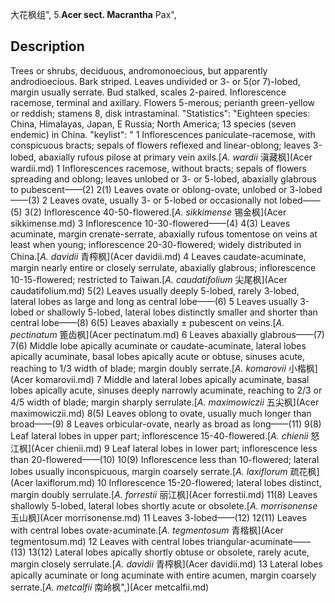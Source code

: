 大花枫组",
5.**Acer sect. Macrantha** Pax",

## Description
Trees or shrubs, deciduous, andromonoecious, but apparently androdioecious. Bark striped. Leaves undivided or 3- or 5(or 7)-lobed, margin usually serrate. Bud stalked, scales 2-paired. Inflorescence racemose, terminal and axillary. Flowers 5-merous; perianth green-yellow or reddish; stamens 8, disk intrastaminal.
  "Statistics": "Eighteen species: China, Himalayas, Japan, E Russia; North America; 13 species (seven endemic) in China.
  "keylist": "
1 Inflorescences paniculate-racemose, with conspicuous bracts; sepals of flowers reflexed and linear-oblong; leaves 3-lobed, abaxially rufous pilose at primary vein axils.[*A. wardii* 滇藏枫](Acer wardii.md)
1 Inflorescences racemose, without bracts; sepals of flowers spreading and oblong; leaves unlobed or 3- or 5-lobed, abaxially glabrous to pubescent——(2)
2(1) Leaves ovate or oblong-ovate, unlobed or 3-lobed——(3)
2 Leaves ovate, usually 3- or 5-lobed or occasionally not lobed——(5)
3(2) Inflorescence 40-50-flowered.[*A. sikkimense* 锡金枫](Acer sikkimense.md)
3 Inflorescence 10-30-flowered——(4)
4(3) Leaves acuminate, margin crenate-serrate, abaxially rufous tomentose on veins at least when young; inflorescence 20-30-flowered; widely distributed in China.[*A. davidii* 青榨枫](Acer davidii.md)
4 Leaves caudate-acuminate, margin nearly entire or closely serrulate, abaxially glabrous; inflorescence 10-15-flowered; restricted to Taiwan.[*A. caudatifolium* 尖尾枫](Acer caudatifolium.md)
5(2) Leaves usually deeply 5-lobed, rarely 3-lobed, lateral lobes as large and long as central lobe——(6)
5 Leaves usually 3-lobed or shallowly 5-lobed, lateral lobes distinctly smaller and shorter than central lobe——(8)
6(5) Leaves abaxially ± pubescent on veins.[*A. pectinatum* 篦齿枫](Acer pectinatum.md)
6 Leaves abaxially glabrous——(7)
7(6) Middle lobe apically acuminate or caudate-acuminate, lateral lobes apically acuminate, basal lobes apically acute or obtuse, sinuses acute, reaching to 1/3 width of blade; margin doubly serrate.[*A. komarovii* 小楷枫](Acer komarovii.md)
7 Middle and lateral lobes apically acuminate, basal lobes apically acute, sinuses deeply narrowly acuminate, reaching to 2/3 or 4/5 width of blade; margin sharply serrulate.[*A. maximowiczii* 五尖枫](Acer maximowiczii.md)
8(5) Leaves oblong to ovate, usually much longer than broad——(9)
8 Leaves orbicular-ovate, nearly as broad as long——(11)
9(8) Leaf lateral lobes in upper part; inflorescence 15-40-flowered.[*A. chienii* 怒江枫](Acer chienii.md)
9 Leaf lateral lobes in lower part; inflorescence less than 20-flowered——(10)
10(9) Inflorescence less than 10-flowered; lateral lobes usually inconspicuous, margin coarsely serrate.[*A. laxiflorum* 疏花枫](Acer laxiflorum.md)
10 Inflorescence 15-20-flowered; lateral lobes distinct, margin doubly serrulate.[*A. forrestii* 丽江枫](Acer forrestii.md)
11(8) Leaves shallowly 5-lobed, lateral lobes shortly acute or obsolete.[*A. morrisonense* 玉山枫](Acer morrisonense.md)
11 Leaves 3-lobed——(12)
12(11) Leaves with central lobes ovate-acuminate.[*A. tegmentosum* 青楷枫](Acer tegmentosum.md)
12 Leaves with central lobes triangular-acuminate——(13)
13(12) Lateral lobes apically shortly obtuse or obsolete, rarely acute, margin closely serrulate.[*A. davidii* 青榨枫](Acer davidii.md)
13 Lateral lobes apically acuminate or long acuminate with entire acumen, margin coarsely serrate.[*A. metcalfii* 南岭枫",](Acer metcalfii.md)
